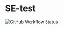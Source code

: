 # SE-test

![GitHub Workflow Status](https://img.shields.io/github/workflow/status/palash27/SE-test/Python%20application)
